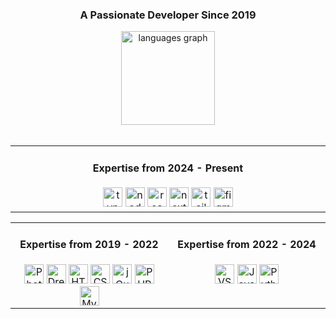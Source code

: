 <div align="center">
  <h3>A Passionate Developer Since 2019</h3>
</div>

<div align="center">
  <img
    src="https://github-readme-stats.vercel.app/api/top-langs?username=mshsheikh&locale=en&hide_title=false&layout=compact&card_width=320&langs_count=5&theme=dracula&hide_border=false"
    height="150" alt="languages graph" />
</div>

<br>

<div align="center">
  <!-- Top Table -->
  <table style="width: 100%; table-layout: fixed;">
    <tr>
      <td align="center" valign="top" width="50%">
        <h4>Expertise from 2024 - Present</h4>
        <img src="https://cdn.jsdelivr.net/gh/devicons/devicon/icons/typescript/typescript-original.svg" height="31"
          alt="typescript logo" style="filter: invert(0);" />
        <img src="https://cdn.simpleicons.org/nodedotjs/339933" height="31" alt="nodejs logo" style="filter: invert(0);" />
        <img src="https://cdn.jsdelivr.net/gh/devicons/devicon/icons/react/react-original.svg" height="31"
          alt="react logo" style="filter: invert(0);" />
        <img src="https://cdn.jsdelivr.net/gh/devicons/devicon/icons/nextjs/nextjs-original.svg" height="31"
          alt="nextjs logo" style="filter: invert(0);" />
        <img src="https://cdn.simpleicons.org/tailwindcss/06B6D4" height="31" alt="tailwindcss logo" style="filter: invert(0);" />
        <img src="https://cdn.simpleicons.org/figma/F24E1E" height="31" alt="figma logo" style="filter: invert(0);" />
      </td>
    </tr>
  </table>

  <!-- Bottom Tables -->
  <table style="width: 100%; table-layout: fixed;">
    <tr>
      <!-- Left Column -->
      <td align="center" valign="top" width="50%">
        <h4>Expertise from 2019 - 2022</h4>
        <img src="https://cdn.jsdelivr.net/gh/devicons/devicon/icons/photoshop/photoshop-line.svg" height="31"
          alt="Photoshop Logo" style="filter: invert(0);" />
        <img src="https://cdn.jsdelivr.net/gh/devicons/devicon/icons/dreamweaver/dreamweaver-plain.svg" height="31"
          alt="Dreamweaver Logo" style="filter: invert(0);" />
        <img src="https://cdn.jsdelivr.net/gh/devicons/devicon/icons/html5/html5-original.svg" height="31"
          alt="HTML5 Logo" style="filter: invert(0);" />
        <img src="https://cdn.jsdelivr.net/gh/devicons/devicon/icons/css3/css3-original.svg" height="31"
          alt="CSS3 Logo" style="filter: invert(0);" />
        <img src="https://cdn.jsdelivr.net/gh/devicons/devicon/icons/jquery/jquery-original.svg" height="31"
          alt="jQuery Logo" style="filter: invert(0);" />
        <img src="https://cdn.jsdelivr.net/gh/devicons/devicon/icons/php/php-original.svg" height="31" alt="PHP Logo"
          style="filter: invert(0);" />
        <img src="https://cdn.jsdelivr.net/gh/devicons/devicon/icons/mysql/mysql-original.svg" height="31"
          alt="MySQL Logo" style="filter: invert(0);" />
      </td>
      <!-- Right Column -->
      <td align="center" valign="top" width="50%">
        <h4>Expertise from 2022 - 2024</h4>
        <img src="https://cdn.jsdelivr.net/gh/devicons/devicon/icons/vscode/vscode-original.svg" height="31"
          alt="VSCode Logo" style="filter: invert(0);" />
        <img src="https://cdn.jsdelivr.net/gh/devicons/devicon/icons/javascript/javascript-original.svg" height="31"
          alt="JavaScript Logo" style="filter: invert(0);" />
        <img src="https://cdn.jsdelivr.net/gh/devicons/devicon/icons/python/python-original.svg" height="31"
          alt="Python Logo" style="filter: invert(0);" />
      </td>
    </tr>
  </table>
</div>

